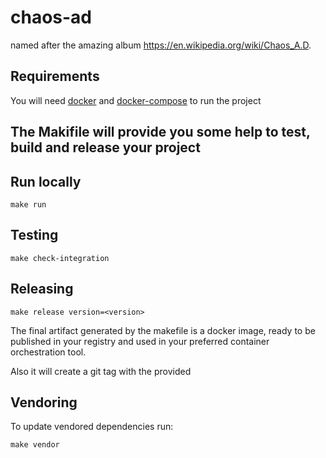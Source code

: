 # chaos-ad

named after the amazing album
https://en.wikipedia.org/wiki/Chaos_A.D.


## Requirements

You will need [docker](https://www.docker.com) and [docker-compose](https://docs.docker.com/compose/) to run the project


## The Makifile will provide you some help to test, build and release your project

## Run locally

```
make run
```

## Testing

```
make check-integration
```

## Releasing


```
make release version=<version>
```

The final artifact generated by the makefile is a docker image, ready to be published in your registry
and used in your preferred container orchestration tool.

Also it will create a git tag with the provided **<version>**

## Vendoring

To update vendored dependencies run:

```
make vendor
```
